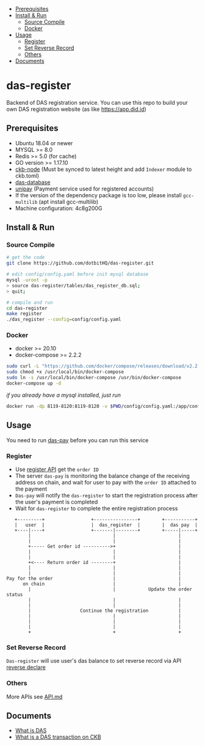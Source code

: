   * [Prerequisites](#prerequisites)
   * [Install &amp; Run](#install--run)
      * [Source Compile](#source-compile)
      * [Docker](#docker)
   * [Usage](#usage)
      * [Register](#register)
      * [Set Reverse Record](#set-reverse-record)
      * [Others](#others)
   * [Documents](#documents)
   
# das-register

Backend of DAS registration service. You can use this repo to build your own DAS registration website (as like https://app.did.id)

## Prerequisites

* Ubuntu 18.04 or newer
* MYSQL >= 8.0
* Redis >= 5.0 (for cache) 
* GO version >= 1.17.10
* [ckb-node](https://github.com/nervosnetwork/ckb) (Must be synced to latest height and add `Indexer` module to ckb.toml)
* [das-database](https://github.com/dotbitHQ/das-database)
* [unipay](https://github.com/dotbitHQ/unipay) (Payment service used for registered accounts)
* If the version of the dependency package is too low, please install `gcc-multilib` (apt install gcc-multilib)
* Machine configuration: 4c8g200G

## Install & Run

### Source Compile
```bash
# get the code
git clone https://github.com/dotbitHQ/das-register.git

# edit config/config.yaml before init mysql database
mysql -uroot -p
> source das-register/tables/das_register_db.sql;
> quit;

# compile and run
cd das-register
make register
./das_register --config=config/config.yaml
```

### Docker
* docker >= 20.10
* docker-compose >= 2.2.2

```bash
sudo curl -L "https://github.com/docker/compose/releases/download/v2.2.2/docker-compose-$(uname -s)-$(uname -m)" -o /usr/local/bin/docker-compose
sudo chmod +x /usr/local/bin/docker-compose
sudo ln -s /usr/local/bin/docker-compose /usr/bin/docker-compose
docker-compose up -d
```

_if you already have a mysql installed, just run_
```bash
docker run -dp 8119-8120:8119-8120 -v $PWD/config/config.yaml:/app/config/config.yaml --name das-register-server dotbitteam/das-register:latest
```

## Usage
You need to run [das-pay](https://github.com/dotbitHQ/das-pay) before you can run this service
### Register
* Use [register API](https://github.com/dotbitHQ/das-register/blob/main/API.md#account-order-register) get the `order ID`
* The server `das-pay` is monitoring the balance change of the receiving address on chain, and wait for user to pay with the `order ID` attached to the payment
* `Das-pay` will notify the `das-register` to start the registration process after the user's payment is completed
* Wait for `das-register` to complete the entire registration process

```
   +---------+                 +----------------+        +-----------+
   |   user  |                 |  das_register  |        |  das pay  |
   +----|----+                 +-------|--------+        +-----|-----+
        |                              |                       |
        |                              |                       |
        +----- Get order id ---------->+                       |
        |                              |                       |
        |                              |                       |
        +<---- Return order id --------+                       |
        |                              |                       |
        |                              |                       |
Pay for the order                      |                       |
      on chain                         |                       |
        |                              |            Update the order status
        |                              |                       |
        |                              |                       |
        |                  Continue the registration           |
        |                              |                       |
        |                              |                       |
        |                              |                       |
        +                              +                       +

```

### Set Reverse Record
`Das-register` will use user's das balance to set reverse record via API [reverse declare](https://github.com/dotbitHQ/das-register/blob/main/API.md#reverse-declare)

### Others
More APIs see [API.md](https://github.com/dotbitHQ/das-register/blob/main/API.md)

## Documents
* [What is DAS](https://github.com/dotbitHQ/das-contracts/blob/master/docs/en/Overview-of-DAS.md)
* [What is a DAS transaction on CKB](https://github.com/dotbitHQ/das-contracts/blob/master/docs/en/Data-Structure-and-Protocol/Transaction-Structure.md)

